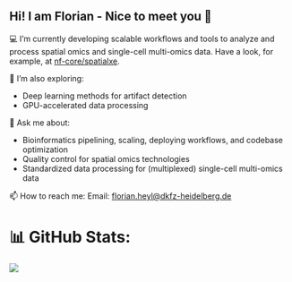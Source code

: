 ## Hi! I am Florian - Nice to meet you 👋

💻 I’m currently developing scalable workflows and tools to analyze and process spatial omics and single-cell multi-omics data. Have a look, for example, at [nf-core/spatialxe](https://nf-co.re/spatialxe/dev/).

🌱 I’m also exploring:
- Deep learning methods for artifact detection
- GPU-accelerated data processing

💬 Ask me about:
- Bioinformatics pipelining, scaling, deploying workflows, and codebase optimization
- Quality control for spatial omics technologies
- Standardized data processing for (multiplexed) single-cell multi-omics data

📫 How to reach me:
Email: florian.heyl@dkfz-heidelberg.de

# 📊 GitHub Stats:
![](https://github-readme-stats.vercel.app/api/top-langs/?username=heylf&theme=dark&hide_border=false&include_all_commits=false&count_private=false&layout=compact)

